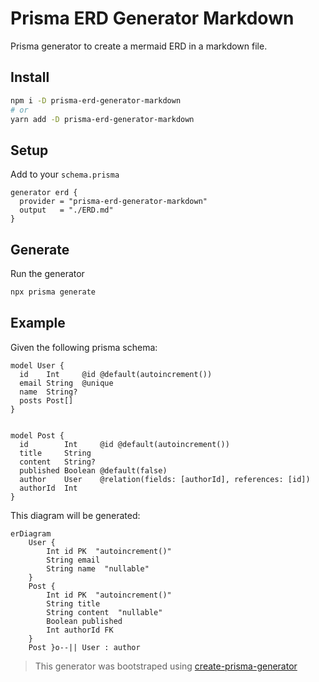 # Prisma ERD Generator Markdown

Prisma generator to create a mermaid ERD in a markdown file.

## Install

```bash
npm i -D prisma-erd-generator-markdown
# or
yarn add -D prisma-erd-generator-markdown
```

## Setup

Add to your `schema.prisma`

```prisma
generator erd {
  provider = "prisma-erd-generator-markdown"
  output   = "./ERD.md"
}
```

## Generate

Run the generator

```bash
npx prisma generate
```

## Example

Given the following prisma schema:

```prisma
model User {
  id    Int     @id @default(autoincrement())
  email String  @unique
  name  String?
  posts Post[]
}


model Post {
  id        Int     @id @default(autoincrement())
  title     String
  content   String?
  published Boolean @default(false)
  author    User    @relation(fields: [authorId], references: [id])
  authorId  Int
}
```

This diagram will be generated:

```mermaid
erDiagram
	User {
		Int id PK  "autoincrement()"
		String email
		String name  "nullable"
	}
	Post {
		Int id PK  "autoincrement()"
		String title
		String content  "nullable"
		Boolean published
		Int authorId FK
	}
	Post }o--|| User : author

```

> This generator was bootstraped using [create-prisma-generator](https://github.com/YassinEldeeb/create-prisma-generator)
